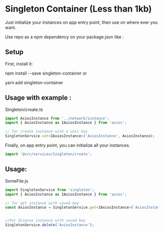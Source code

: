 # Singleton Container (Less than 1kb)

Just initialize your instances on app entry point, then use on where ever you want.

Use repo as a npm dependency on your package.json like :


## Setup
First, install it:

npm install --save singleton-container
or

yarn add singleton-container

## Usage with example :

Singleton/create.ts
```js
import AxiosInstance from '../network/instance';
import { AxiosInstance as IAxiosInstance } from 'axios';

// for create instance with a unic key
SingletonService.set<IAxiosInstance>('AxiosInstance', AxiosInstance);
```

Finally, on app entry point, you can initialize all your instances.
```js
import '@src/services/Singleton/create';
```

## Usage:

SomeFile.js

```js
import SingletonService from 'singleton';
import { AxiosInstance as IAxiosInstance } from 'axios';

// for get instance with saved key
const AxiosInstance = SingletonService.get<IAxiosInstance>('AxiosInstance');


//For dispose instance with saved key
SingletonService.delete('AxiosInstance');

```
